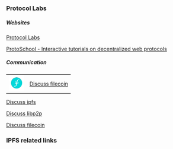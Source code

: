 ### Protocol Labs

##### Websites

[Protocol Labs](https://protocol.ai/)

[ProtoSchool - Interactive tutorials on decentralized web protocols](https://proto.school/#/)

##### Communication

<table boder=0>
<tr>
    <td><img src="./images/icons/filecoin.png" height="42" width="42"></td>
    <td><a href="https://discuss.filecoin.io/">Discuss filecoin</a></td>
</tr>
</table>

[Discuss ipfs](https://discuss.ipfs.io/)

[Discuss libp2p](https://discuss.libp2p.io)

[Discuss filecoin](https://discuss.filecoin.io/)


### IPFS related links

